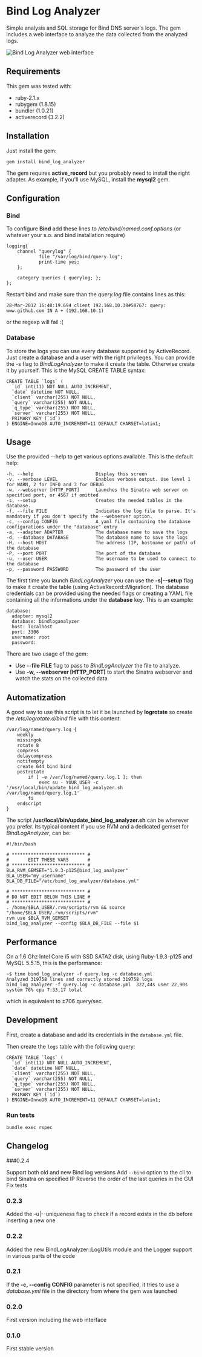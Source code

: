 # Bind Log Analyzer

Simple analysis and SQL storage for Bind DNS server's logs.
The gem includes a web interface to analyze the data collected from the analyzed logs.

![Bind Log Analyzer web interface](http://f.cl.ly/items/0A1A173R3b012R1V2x2b/bind_log_analyzer_screenshot_1.jpg)

## Requirements

This gem was tested with:

- ruby-2.1.x
- rubygem (1.8.15)
- bundler (1.0.21)
- activerecord (3.2.2)

## Installation

Just install the gem:

    gem install bind_log_analyzer

The gem requires **active_record** but you probably need to install the right adapter. As example, if you'll use MySQL, install the **mysql2** gem.

## Configuration

### Bind

To configure **Bind** add these lines to _/etc/bind/named.conf.options_ (or whatever your s.o. and bind installation require)

    logging{
        channel "querylog" {
                file "/var/log/bind/query.log";
                print-time yes;
        };

        category queries { querylog; };
    };

Restart bind and make sure than the _query.log_ file contains lines as this:

    28-Mar-2012 16:48:19.694 client 192.168.10.38#58767: query: www.github.com IN A + (192.168.10.1)

or the regexp will fail :(

### Database

To store the logs you can use every database supported by ActiveRecord. Just create a database and a user with the right privileges. You can provide the -s flag to *BindLogAnalyzer* to make it create the table. Otherwise create it by yourself.
This is the MySQL CREATE TABLE syntax:

```
CREATE TABLE `logs` (
  `id` int(11) NOT NULL AUTO_INCREMENT,
  `date` datetime NOT NULL,
  `client` varchar(255) NOT NULL,
  `query` varchar(255) NOT NULL,
  `q_type` varchar(255) NOT NULL,
  `server` varchar(255) NOT NULL,
  PRIMARY KEY (`id`)
) ENGINE=InnoDB AUTO_INCREMENT=11 DEFAULT CHARSET=latin1;
```

## Usage

Use the provided --help to get various options available. This is the default help:

    -h, --help                       Display this screen
    -v, --verbose LEVEL              Enables verbose output. Use level 1 for WARN, 2 for INFO and 3 for DEBUG
    -w, --webserver [HTTP_PORT]      Launches the Sinatra web server on specified port, or 4567 if omitted
    -s, --setup                      Creates the needed tables in the database.
    -f, --file FILE                  Indicates the log file to parse. It's mandatory if you don't specify the --webserver option.
    -c, --config CONFIG              A yaml file containing the database configurations under the "database" entry
    -a, --adapter ADAPTER            The database name to save the logs
    -d, --database DATABASE          The database name to save the logs
    -H, --host HOST                  The address (IP, hostname or path) of the database
    -P, --port PORT                  The port of the database
    -u, --user USER                  The username to be used to connect to the database
    -p, --password PASSWORD          The password of the user

The first time you launch *BindLogAnalyzer* you can use the **-s|--setup** flag to make it create the table (using ActiveRecord::Migration).
The database credentials can be provided using the needed flags or creating a YAML file containing all the informations under the **database** key. This is an example:

    database:
      adapter: mysql2
      database: bindloganalyzer
      host: localhost
      port: 3306
      username: root
      password:

There are two usage of the gem:

* Use **--file FILE** flag to pass to *BindLogAnalyzer* the file to analyze.
* Use **-w, --webserver [HTTP_PORT]** to start the Sinatra webserver and watch the stats on the collected data.

## Automatization

A good way to use this script is to let it be launched by **logrotate** so create the _/etc/logrotate.d/bind_ file with this content:

    /var/log/named/query.log {
        weekly
        missingok
        rotate 8
        compress
        delaycompress
        notifempty
        create 644 bind bind
        postrotate
            if [ -e /var/log/named/query.log.1 ]; then
                exec su - YOUR_USER -c '/usr/local/bin/update_bind_log_analyzer.sh /var/log/named/query.log.1'
            fi
        endscript
    }

The script **/usr/local/bin/update_bind_log_analyzer.sh** can be wherever you prefer. Its typical content if you use RVM and a dedicated gemset for *BindLogAnalyzer*, can be:

    #!/bin/bash

    # *************************** #
    #       EDIT THESE VARS       #
    # *************************** #
    BLA_RVM_GEMSET="1.9.3-p125@bind_log_analyzer"
    BLA_USER="my_username"
    BLA_DB_FILE="/etc/bind_log_analyzer/database.yml"

    # *************************** #
    # DO NOT EDIT BELOW THIS LINE #
    # *************************** #
    . /home/$BLA_USER/.rvm/scripts/rvm && source "/home/$BLA_USER/.rvm/scripts/rvm"
    rvm use $BLA_RVM_GEMSET
    bind_log_analyzer --config $BLA_DB_FILE --file $1

## Performance

On a 1.6 Ghz Intel Core i5 with SSD SATA2 disk, using Ruby-1.9.3-p125 and MySQL 5.5.15, this is the performance:

    ~$ time bind_log_analyzer -f query.log -c database.yml
    Analyzed 319758 lines and correctly stored 319758 logs
    bind_log_analyzer -f query.log -c database.yml  322,44s user 22,90s system 76% cpu 7:33,17 total

which is equivalent to ±706 query/sec.

## Development

First, create a database and add its credentials in the `database.yml` file.

Then create the `logs` table with the following query:

```
CREATE TABLE `logs` (
  `id` int(11) NOT NULL AUTO_INCREMENT,
  `date` datetime NOT NULL,
  `client` varchar(255) NOT NULL,
  `query` varchar(255) NOT NULL,
  `q_type` varchar(255) NOT NULL,
  `server` varchar(255) NOT NULL,
  PRIMARY KEY (`id`)
) ENGINE=InnoDB AUTO_INCREMENT=11 DEFAULT CHARSET=latin1;
```

### Run tests

```
bundle exec rspec
```

## Changelog

###0.2.4

Support both old and new Bind log versions
Add `--bind` option to the cli to bind Sinatra on specified IP
Reverse the order of the last queries in the GUI
Fix tests

### 0.2.3

Added the -u|--uniqueness flag to check if a record exists in the db before inserting a new one

### 0.2.2

Added the new BindLogAnalyzer::LogUtils module and the Logger support in various parts of the code

### 0.2.1

If the **-c, --config CONFIG** parameter is not specified, it tries to use a *database.yml* file in the directory from where the gem was launched

### 0.2.0

First version including the web interface

### 0.1.0

First stable version
